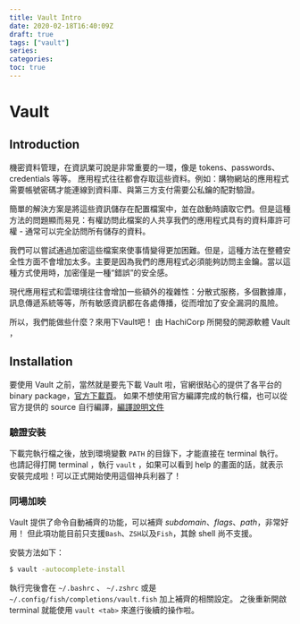 ```yaml
---
title: Vault Intro
date: 2020-02-18T16:40:09Z
draft: true
tags: ["vault"]
series: 
categories:
toc: true
---
```

# Vault
## Introduction
機密資料管理，在資訊業可說是非常重要的一環，像是 tokens、passwords、credentials 等等。
應用程式往往都會存取這些資料。例如：購物網站的應用程式需要帳號密碼才能連線到資料庫、與第三方支付需要公私鑰的配對驗證。

簡單的解決方案是將這些資訊儲存在配置檔案中，並在啟動時讀取它們。但是這種方法的問題顯而易見：有權訪問此檔案的人共享我們的應用程式具有的資料庫許可權 - 通常可以完全訪問所有儲存的資料。

我們可以嘗試通過加密這些檔案來使事情變得更加困難。但是，這種方法在整體安全性方面不會增加太多。主要是因為我們的應用程式必須能夠訪問主金鑰。當以這種方式使用時，加密僅是一種“錯誤”的安全感。

現代應用程式和雲環境往往會增加一些額外的複雜性：分散式服務，多個數據庫，訊息傳遞系統等等，所有敏感資訊都在各處傳播，從而增加了安全漏洞的風險。

所以，我們能做些什麼？來用下Vault吧！
由 HachiCorp 所開發的開源軟體 Vault ，

## Installation
要使用 Vault 之前，當然就是要先下載 Vault 啦，官網很貼心的提供了各平台的 binary package，[官方下載頁](https://www.vaultproject.io/downloads/)。
如果不想使用官方編譯完成的執行檔，也可以從官方提供的 source 自行編譯，[編譯說明文件](https://www.vaultproject.io/docs/install/index.html)

### 驗證安裝
下載完執行檔之後，放到環境變數 `PATH` 的目錄下，才能直接在 terminal 執行。
也請記得打開 terminal ，執行 `vault` ，如果可以看到 help 的畫面的話，就表示安裝完成啦！可以正式開始使用這個神兵利器了！

### 同場加映
Vault 提供了命令自動補齊的功能，可以補齊 _subdomain_、_flags_、_path_，非常好用！
但此項功能目前只支援`Bash`、`ZSH`以及`Fish`，其餘 shell 尚不支援。

安裝方法如下：
```bash
$ vault -autocomplete-install
```

執行完後會在 `~/.bashrc` 、 `~/.zshrc` 或是 `~/.config/fish/completions/vault.fish` 加上補齊的相關設定。
之後重新開啟 terminal 就能使用 `vault <tab>` 來進行後續的操作啦。